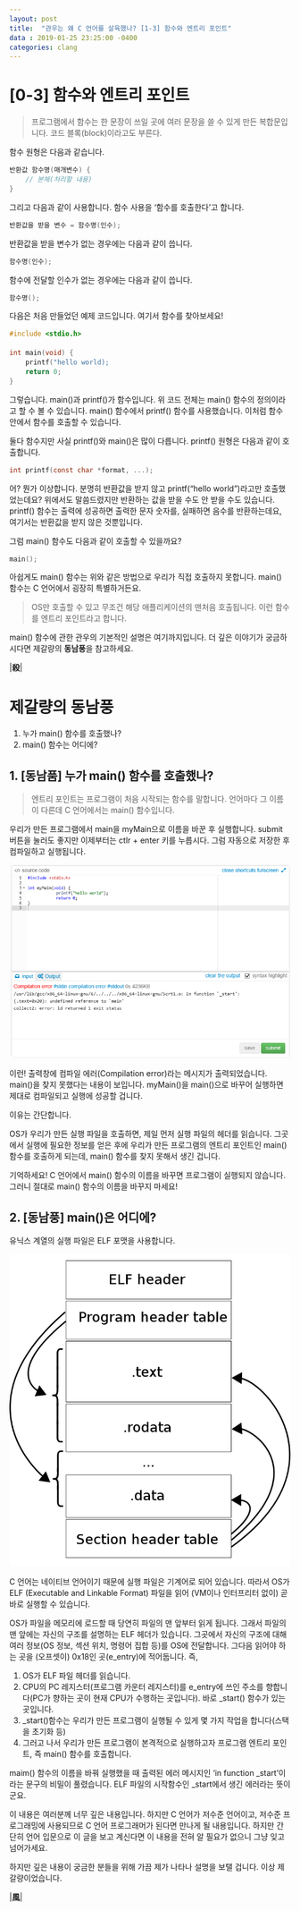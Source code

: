 ```yaml
---
layout: post
title:  "관우는 왜 C 언어를 살육했나? [1-3] 함수와 엔트리 포인트"
data : 2019-01-25 23:25:00 -0400
categories: clang
---
```


# [0-3] 함수와 엔트리 포인트

> 프로그램에서 함수는 한 문장이 쓰일 곳에 여러 문장을 쓸 수 있게 만든 복합문입니다. 코드 블록(block)이라고도 부른다.  

함수 원형은 다음과 같습니다.

```c
반환값 함수명(매개변수) {
    // 본체(처리할 내용)
}
```

그리고 다음과 같이 사용합니다. 함수 사용을 ‘함수를 호출한다’고 합니다.

```c
반환값을 받을 변수 = 함수명(인수);
```

반환값을 받을 변수가 없는 경우에는 다음과 같이 씁니다.

```c
함수명(인수);
```

함수에 전달할 인수가 없는 경우에는 다음과 같이 씁니다.

```c
함수명();
```

다음은 처음 만들었던 예제 코드입니다. 여기서 함수를 찾아보세요!

```c
#include <stdio.h>

int main(void) {
	printf("hello world);
	return 0;
}
```

그렇습니다. main()과 printf()가 함수입니다. 위 코드 전체는 main() 함수의 정의이라고 할 수 볼 수 있습니다. main() 함수에서 printf() 함수를 사용했습니다. 이처럼 함수 안에서 함수를 호출할 수 있습니다.

둘다 함수지만 사실 printf()와 main()은 많이 다릅니다. printf() 원형은 다음과 같이 호출합니다.

```c
int printf(const char *format, ...);
```

어? 뭔가 이상합니다. 분명히 반환값을 받지 않고 printf(“hello world”)라고만 호출했었는데요? 위에서도 말씀드렸지만 반환하는 값을 받을 수도 안 받을 수도 있습니다. printf() 함수는 출력에 성공하면 출력한 문자 숫자를, 실패하면 음수를 반환하는데요, 여기서는 반환값을 받지 않은 것뿐입니다.


그럼 main() 함수도 다음과 같이 호출할 수 있을까요?

```c
main();
```

아쉽게도 main() 함수는 위와 같은 방법으로 우리가 직접 호출하지 못합니다. main() 함수는 C 언어에서 굉장히 특별하거든요. 

> OS만 호출할 수 있고 무조건 해당 애플리케이션의 맨처음 호출됩니다. 이런 함수를 엔트리 포인트라고 합니다.

main() 함수에 관한 관우의 기본적인 설명은 여기까지입니다. 더 깊은 이야기가 궁금하시다면 제갈량의 **동남풍**을 참고하세요.

|**殺**|

# 제갈량의 동남풍
1. 누가 main() 함수를 호출했나?
2. main() 함수는 어디에?
 
## 1. [동남품] 누가 main() 함수를 호출했나?
> 엔트리 포인트는 프로그램이 처음 시작되는 함수를 말합니다. 
언어마다 그 이름이 다른데 C 언어에서는 main() 함수입니다.

우리가 만든 프로그램에서 main을 myMain으로 이름을 바꾼 후 실행합니다. submit 버튼을 눌러도 좋지만 이제부터는 ctlr + enter 키를 누릅시다. 그럼 자동으로 저장한 후 컴파일하고 실행됩니다.

![실행에러](/assets/images/clang1-3-1.png)

이런! 출력창에 컴파일 에러(Compilation error)라는 메시지가 출력되었습니다. main()을 찾지 못했다는 내용이 보입니다. myMain()을 main()으로 바꾸어 실행하면 제대로 컴파일되고 실행에 성공할 겁니다.

이유는 간단합니다.

OS가 우리가 만든 실행 파일을 호출하면, 제일 먼저 실행 파일의 헤더를 읽습니다. 그곳에서 실행에 필요한 정보를 얻은 후에 우리가 만든 프로그램의 엔트리 포인트인 main() 함수를 호출하게 되는데, main() 함수를 찾지 못해서 생긴 겁니다.

기억하세요! C 언어에서 main() 함수의 이름을 바꾸면 프로그램이 실행되지 않습니다. 그러니 절대로 main() 함수의 이름을 바꾸지 마세요!


## 2. [동남풍] main()은 어디에?
유닉스 계열의 실행 파일은 ELF 포맷을 사용합니다.

![실행에러](/assets/images/clang1-3-2.png)

C 언어는 네이티브 언어이기 때문에 실행 파일은 기계어로 되어 있습니다. 따라서 OS가 ELF (Executable and Linkable Format) 파일을 읽어 (VM이나 인터프리터 없이) 곧바로 실행할 수 있습니다. 

OS가 파일을 메모리에 로드할 때 당연히 파일의 맨 앞부터 읽게 됩니다. 그래서 파일의 맨 앞에는 자신의 구조를 설명하는 ELF 헤더가 있습니다. 그곳에서 자신의 구조에 대해 여러 정보(OS 정보, 섹션 위치, 명령어 집합 등)를 OS에 전달합니다. 그다음 읽어야 하는 곳을 (오프셋이) 0x18인 곳(e_entry)에 적어둡니다. 즉,

1. OS가 ELF 파일 헤더를 읽습니다.
2. CPU의 PC 레지스터(프로그램 카운터 레지스터)를 e_entry에 쓰인 주소를 향합니다(PC가 향하는 곳이 현재 CPU가 수행하는 곳입니다). 바로 _start() 함수가 있는 곳입니다.
3. _start()함수는 우리가 만든 프로그램이 실행될 수 있게 몇 가지 작업을 합니다(스택을 초기화 등)
4. 그러고 나서 우리가 만든 프로그램이 본격적으로 실행하고자 프로그램 엔트리 포인트, 즉 main() 함수를 호출합니다.

maim() 함수의 이름을 바꿔 실행했을 때 출력된 에러 메시지인 ‘in function _start’이라는 문구의 비밀이 풀렸습니다. ELF 파일의 시작함수인 _start에서 생긴 에러라는 뜻이군요. 

이 내용은 여러분께 너무 깊은 내용입니다. 하지만 C 언어가 저수준 언어이고, 저수준 프로그래밍에 사용되므로 C 언어 프로그래머가 된다면 만나게 될 내용입니다. 하지만 간단히 언어 입문으로 이 글을 보고 계신다면 이 내용을 전혀 알 필요가 없으니 그냥 잊고 넘어가세요.

하지만 깊은 내용이 궁금한 분들을 위해 가끔 제가 나타나 설명을 보탤 겁니다.
이상 제갈량이었습니다.

|**風**|
